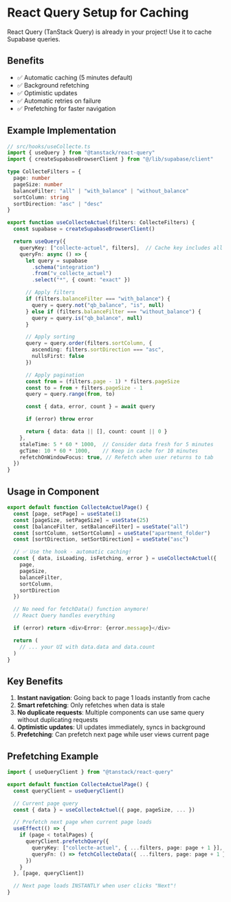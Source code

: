 # React Query Setup for Caching

React Query (TanStack Query) is already in your project! Use it to cache Supabase queries.

## Benefits
- ✅ Automatic caching (5 minutes default)
- ✅ Background refetching
- ✅ Optimistic updates
- ✅ Automatic retries on failure
- ✅ Prefetching for faster navigation

## Example Implementation

```typescript
// src/hooks/useCollecte.ts
import { useQuery } from "@tanstack/react-query"
import { createSupabaseBrowserClient } from "@/lib/supabase/client"

type CollecteFilters = {
  page: number
  pageSize: number
  balanceFilter: "all" | "with_balance" | "without_balance"
  sortColumn: string
  sortDirection: "asc" | "desc"
}

export function useCollecteActuel(filters: CollecteFilters) {
  const supabase = createSupabaseBrowserClient()

  return useQuery({
    queryKey: ["collecte-actuel", filters],  // Cache key includes all filters
    queryFn: async () => {
      let query = supabase
        .schema("integration")
        .from("v_collecte_actuel")
        .select("*", { count: "exact" })

      // Apply filters
      if (filters.balanceFilter === "with_balance") {
        query = query.not("qb_balance", "is", null)
      } else if (filters.balanceFilter === "without_balance") {
        query = query.is("qb_balance", null)
      }

      // Apply sorting
      query = query.order(filters.sortColumn, {
        ascending: filters.sortDirection === "asc",
        nullsFirst: false
      })

      // Apply pagination
      const from = (filters.page - 1) * filters.pageSize
      const to = from + filters.pageSize - 1
      query = query.range(from, to)

      const { data, error, count } = await query

      if (error) throw error

      return { data: data || [], count: count || 0 }
    },
    staleTime: 5 * 60 * 1000,  // Consider data fresh for 5 minutes
    gcTime: 10 * 60 * 1000,    // Keep in cache for 10 minutes
    refetchOnWindowFocus: true, // Refetch when user returns to tab
  })
}
```

## Usage in Component

```typescript
export default function CollecteActuelPage() {
  const [page, setPage] = useState(1)
  const [pageSize, setPageSize] = useState(25)
  const [balanceFilter, setBalanceFilter] = useState("all")
  const [sortColumn, setSortColumn] = useState("apartment_folder")
  const [sortDirection, setSortDirection] = useState("asc")

  // ✅ Use the hook - automatic caching!
  const { data, isLoading, isFetching, error } = useCollecteActuel({
    page,
    pageSize,
    balanceFilter,
    sortColumn,
    sortDirection
  })

  // No need for fetchData() function anymore!
  // React Query handles everything

  if (error) return <div>Error: {error.message}</div>

  return (
    // ... your UI with data.data and data.count
  )
}
```

## Key Benefits

1. **Instant navigation**: Going back to page 1 loads instantly from cache
2. **Smart refetching**: Only refetches when data is stale
3. **No duplicate requests**: Multiple components can use same query without duplicating requests
4. **Optimistic updates**: UI updates immediately, syncs in background
5. **Prefetching**: Can prefetch next page while user views current page

## Prefetching Example

```typescript
import { useQueryClient } from "@tanstack/react-query"

export default function CollecteActuelPage() {
  const queryClient = useQueryClient()

  // Current page query
  const { data } = useCollecteActuel({ page, pageSize, ... })

  // Prefetch next page when current page loads
  useEffect(() => {
    if (page < totalPages) {
      queryClient.prefetchQuery({
        queryKey: ["collecte-actuel", { ...filters, page: page + 1 }],
        queryFn: () => fetchCollecteData({ ...filters, page: page + 1 })
      })
    }
  }, [page, queryClient])

  // Next page loads INSTANTLY when user clicks "Next"!
}
```

